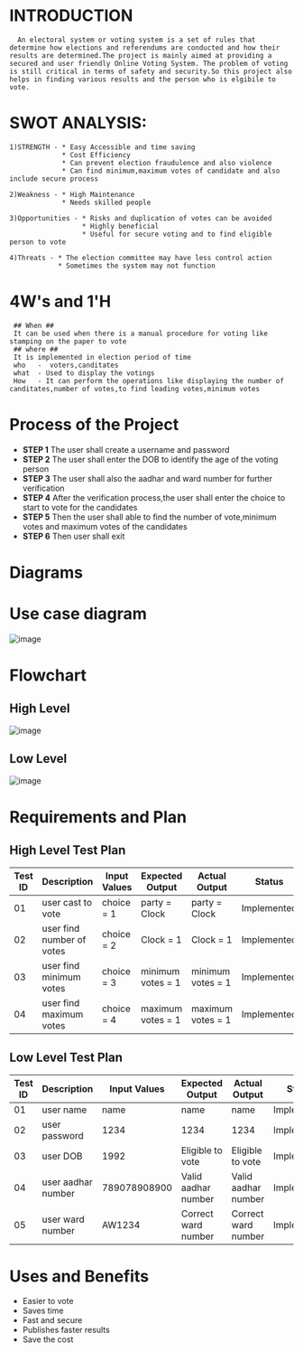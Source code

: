 # INTRODUCTION
      An electoral system or voting system is a set of rules that determine how elections and referendums are conducted and how their results are determined.The project is mainly aimed at providing a secured and user friendly Online Voting System. The problem of voting is still critical in terms of safety and security.So this project also helps in finding various results and the person who is elgibile to vote. 
# SWOT ANALYSIS:
    1)STRENGTH - * Easy Accessible and time saving
                 * Cost Efficiency
                 * Can prevent election fraudulence and also violence
                 * Can find minimum,maximum votes of candidate and also include secure process
                 
    2)Weakness - * High Maintenance
                 * Needs skilled people
                 
    3)Opportunities - * Risks and duplication of votes can be avoided
                      * Highly beneficial
                      * Useful for secure voting and to find eligible person to vote
                      
    4)Threats - * The election committee may have less control action 
                * Sometimes the system may not function
                
# 4W's and 1'H
     ## When ## 
     It can be used when there is a manual procedure for voting like stamping on the paper to vote
     ## where ## 
     It is implemented in election period of time
     who   -  voters,canditates
     what  - Used to display the votings
     How   - It can perform the operations like displaying the number of canditates,number of votes,to find leading votes,minimum votes

# Process of the Project
* **STEP 1** 
 The user shall create a username and password
* **STEP 2**
 The user shall enter the DOB to identify the age of the voting person
* **STEP 3** 
 The user shall also the aadhar and ward number for further verification
* **STEP 4**
 After the verification process,the user shall enter the choice to start to vote for the candidates
* **STEP 5** 
 Then the user shall able to find the number of vote,minimum votes and maximum votes of the candidates
* **STEP 6**
 Then user shall exit 

# Diagrams
# Use case diagram
![image](https://user-images.githubusercontent.com/98879965/155890151-b1cb1941-bab5-4e41-a051-05891d1f13fe.png)

# Flowchart
## High Level 
![image](https://user-images.githubusercontent.com/98879965/155890192-df6ed9c5-12f0-4598-8dc3-710bb6fe47c8.png)

## Low Level
![image](https://user-images.githubusercontent.com/98879965/155891013-39fe82c1-0de4-4167-acc6-6f96e07ee64c.png)

# Requirements and Plan
## High Level Test Plan

| Test ID     | Description | Input Values   | Expected Output  | Actual Output | Status |
| ----------  | ----------- | ------------   | ---------------- | ------------- | ------- |
| 01  |   user cast to vote       | choice = 1  | party = Clock |  party = Clock | Implemented |
| 02  | user find number of votes | choice = 2  | Clock = 1     |   Clock = 1  | Implemented |
| 03  | user find minimum votes   | choice = 3  | minimum votes = 1 | minimum votes = 1 | Implemented |
| 04  | user find maximum votes   | choice = 4  | maximum votes = 1 | maximum votes = 1 | Implemented |


## Low Level Test Plan

| Test ID     | Description | Input Values | Expected Output     | Actual Output    | Status |
| ----------  | ----------- | ------------ | ----------------    | -------------    | ------- |
| 01  |   user name         |   name       |     name            |    name          | Implemented |
| 02  | user password       |   1234       |     1234            |   1234           | Implemented |
| 03  | user DOB            |   1992       | Eligible to vote    | Eligible to vote  | Implemented |
| 04  | user aadhar number  | 789078908900 | Valid aadhar number | Valid aadhar number | Implemented |
| 05  | user ward number    | AW1234       | Correct ward number | Correct ward number | Implemented |


# Uses and Benefits
* Easier to vote
* Saves time
* Fast and secure
* Publishes faster results
* Save the cost 






